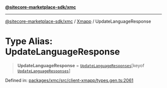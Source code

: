 [**@sitecore-marketplace-sdk/xmc**](../../../../README.md)

***

[@sitecore-marketplace-sdk/xmc](../../../../README.md) / [Xmapp](../README.md) / UpdateLanguageResponse

# Type Alias: UpdateLanguageResponse

> **UpdateLanguageResponse** = [`UpdateLanguageResponses`](UpdateLanguageResponses.md)\[keyof [`UpdateLanguageResponses`](UpdateLanguageResponses.md)\]

Defined in: [packages/xmc/src/client-xmapp/types.gen.ts:2061](https://github.com/Sitecore/marketplace-sdk/blob/047115917e8843232ba2a4ba284b67585698b1c5/packages/xmc/src/client-xmapp/types.gen.ts#L2061)
